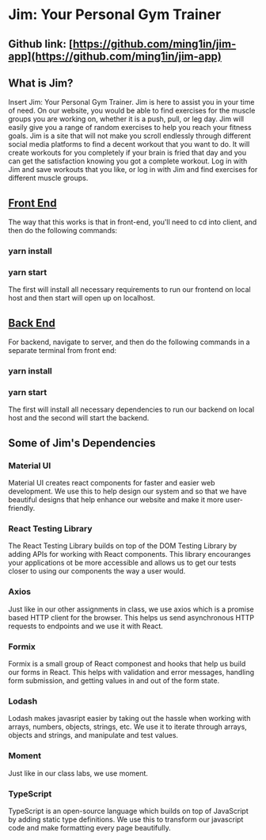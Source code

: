 # Jim: Your Personal Gym Trainer

## Github link: [https://github.com/ming1in/jim-app](https://github.com/ming1in/jim-app)

## What is Jim?
Insert Jim: Your Personal Gym Trainer. Jim is here to assist you in your time of need. On our website, you would be able to find exercises for the muscle groups you are working on, whether it is a push, pull, or leg day. Jim will easily give you a range of random exercises to help you reach your fitness goals. Jim is a site that will not make you scroll endlessly through different social media platforms to find a decent workout that you want to do. It will create workouts for you completely if your brain is fried that day and you can get the satisfaction knowing you got a complete workout. Log in with Jim and save workouts that you like, or log in with Jim and find exercises for different muscle groups.

## [Front End](/client)
The way that this works is that in front-end, you'll need to cd into client, and then do the following commands:
### yarn install
### yarn start
The first will install all necessary requirements to run our frontend on local host and then start will open up on localhost.

## [Back End](/server)
For backend, navigate to server, and then do the following commands in a separate terminal from front end:
### yarn install
### yarn start
The first will install all necessary dependencies to run our backend on local host and the second will start the backend. 

## Some of Jim's Dependencies
### Material UI
Material UI creates react components for faster and easier web development. We use this to help design our system and so that we have beautiful designs that help enhance our website and make it more user-friendly.
### React Testing Library
The React Testing Library builds on top of the DOM Testing Library by adding APIs for working with React components. This library encouranges your applications ot be more accessible and allows us to get our tests closer to using our components the way a user would. 
### Axios
Just like in our other assignments in class, we use axios which is a promise based HTTP client for the browser. This helps us send asynchronous HTTP requests to endpoints and we use it with React. 
### Formix
Formix is a small group of React componest and hooks that help us build our forms in React. This helps with validation and error messages, handling form submission, and getting values in and out of the form state. 
### Lodash
Lodash makes javasript easier by taking out the hassle when working with arrays, numbers, objects, strings, etc. We use it to iterate through arrays, objects and strings, and manipulate and test values.
### Moment
Just like in our class labs, we use moment. 
### TypeScript
TypeScript is an open-source language which builds on top of JavaScript by adding static type definitions. We use this to transform our javascript code and make formatting every page beautifully. 
